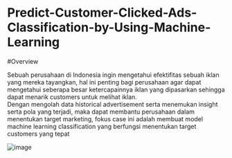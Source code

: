 # Predict-Customer-Clicked-Ads-Classification-by-Using-Machine-Learning

#Overview

Sebuah perusahaan di Indonesia ingin mengetahui efektifitas sebuah iklan yang mereka tayangkan, hal ini penting bagi perusahaan agar dapat mengetahui seberapa besar ketercapainnya iklan yang dipasarkan sehingga dapat menarik customers untuk melihat iklan. \
Dengan mengolah data historical advertisement serta menemukan insight serta pola yang terjadi, maka dapat membantu perusahaan dalam menentukan target marketing, fokus case ini adalah membuat model machine learning classification yang berfungsi menentukan target customers yang tepat

![image](https://user-images.githubusercontent.com/114457985/210919307-2c21a2a3-a406-46c8-aac0-92adcae3f469.png)


